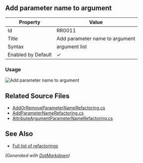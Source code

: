 ## Add parameter name to argument

| Property           | Value                          |
| ------------------ | ------------------------------ |
| Id                 | RR0011                         |
| Title              | Add parameter name to argument |
| Syntax             | argument list                  |
| Enabled by Default | &#x2713;                       |

### Usage

![Add parameter name to argument](../../images/refactorings/AddParameterNameToArgument.png)

## Related Source Files

* [AddOrRemoveParameterNameRefactoring.cs](../../src/Refactorings/CSharp/Refactorings/AddOrRemoveParameterName/AddOrRemoveParameterNameRefactoring.cs)
* [AddParameterNameRefactoring.cs](../../src/Refactorings/CSharp/Refactorings/AddOrRemoveParameterName/AddParameterNameRefactoring.cs)
* [AttributeArgumentParameterNameRefactoring.cs](../../src/Refactorings/CSharp/Refactorings/AttributeArgumentParameterNameRefactoring.cs)

## See Also

* [Full list of refactorings](Refactorings.md)

*\(Generated with [DotMarkdown](http://github.com/JosefPihrt/DotMarkdown)\)*